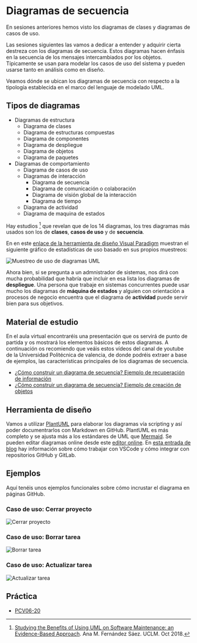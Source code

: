 # Diagramas de secuencia

En sesiones anteriores hemos visto los diagramas de clases y diagramas de casos de uso.

Las sesiones siguientes las vamos a dedicar a entender y adquirir cierta destreza con los diagramas de secuencia. Estos diagramas hacen énfasis en la secuencia de los mensajes intercambiados por los objetos. Típicamente se usan para modelar los casos de uso del sistema y pueden usarse tanto en análisis como en diseño.

Veamos dónde se ubican los diagramas de secuencia con respecto a la tipología establecida en el marco del lenguaje de modelado UML.

## Tipos de diagramas

- Diagramas de estructura
  - Diagrama de clases
  - Diagrama de estructuras compuestas
  - Diagrama de componentes
  - Diagrama de despliegue
  - Diagrama de objetos
  - Diagrama de paquetes
- Diagramas de comportamiento
  - Diagrama de casos de uso
  - Diagramas de interacción
    - Diagrama de secuencia
    - Diagrama de comunicación o colaboración
    - Diagrama de visión global de la interacción
    - Diagrama de tiempo
  - Diagrama de actividad
  - Diagrama de maquina de estados

Hay estudios [^1] que revelan que de los 14 diagramas, los tres diagramas más usados son los de **clases**, **casos de uso** y de **secuencia**.

En en este [enlace de la herramienta de diseño Visual Paradigm](https://www.visual-paradigm.com/guide/uml-unified-modeling-language/overview-of-the-14-uml-diagram-types/#uml-type-states) muestran el siguiente gráfico de estadísticas de uso basado en sus propios muestreos:

![Muestreo de uso de diagramas UML](https://cdn.visual-paradigm.com/guide/uml/learn-the-14-uml-diagram-types/02-popularity-of-different-uml-diagram-types.png)

Ahora bien, si se pregunta a un admnistrador de sistemas, nos dirá con mucha probabilidad que habría que incluir en esa lista los diagramas de **despliegue**. Una persona que trabaje en sistemas concurrentes puede usar mucho los diagramas de **máquina de estados** y alguien con orientación a procesos de negocio encuentra que el diagrama de **actividad** puede servir bien para sus objetivos.

[^1]: [Studying the Benefits of Using UML on Software Maintenance: an Evidence-Based Approach](https://ruidera.uclm.es/xmlui/bitstream/handle/10578/22080/TESIS%20Fernandez%20Saez.pdf?sequence=1). Ana M. Fernández Sáez. UCLM. Oct 2018.


## Material de estudio
En el aula virtual encontraréis una presentación que os servirá de punto de partida y os mostrará los elementos básicos de estos diagramas. A continuación os recomiendo que veáis estos vídeos del canal de youtube de la Universidad Politécnica de valencia, de donde podréis extraer a base de ejemplos, las características principales de los diagramas de secuencia.

* [¿Cómo construir un diagrama de secuencia? Ejemplo de recuperación de información](https://www.youtube.com/watch?v=Q1kH7XKxK5I)
* [¿Cómo construir un diagrama de secuencia? Ejemplo de creación de objetos](https://www.youtube.com/watch?v=jN8cn_5y_xE)

## Herramienta de diseño
Vamos a utilizar [PlantUML](https://plantuml.com/es/sequence-diagram) para elaborar los diagramas vía scripting y así poder documentrarlos con Markdown en GitHub. PlantUML es más completo y se ajusta más a los estándares de UML que [Mermaid](https://mermaid-js.github.io). Se pueden editar diagramas online desde este [editor online](https://www.planttext.com/). En [esta entrada de blog](https://blog.anoff.io/2018-07-31-diagrams-with-plantuml/) hay información sobre cómo trabajar con VSCode y cómo integrar con repositorios GitHub y GitLab.

## Ejemplos
Aquí tenéis unos ejemplos funcionales sobre cómo incrustar el diagrama en páginas GitHub.

### Caso de uso: Cerrar proyecto

![Cerrar proyecto](http://www.plantuml.com/plantuml/proxy?cache=no&src=https://raw.github.com/carlosgs-iesgoya/UML/master/sequence/cerrar-proyecto.puml)

### Caso de uso: Borrar tarea

![Borrar tarea](http://www.plantuml.com/plantuml/proxy?cache=no&src=https://raw.github.com/carlosgs-iesgoya/UML/master/sequence/borrar-tarea.puml)

### Caso de uso: Actualizar tarea

![Actualizar tarea](http://www.plantuml.com/plantuml/proxy?cache=no&src=https://raw.github.com/carlosgs-iesgoya/UML/master/sequence/actualizar-tarea.puml)

## Práctica

* [PCV06-20](PCV06-20/PCV06-20.md)
